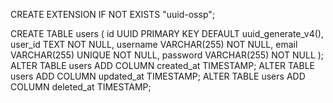 <!-- Create Extension UUID -->
CREATE EXTENSION IF NOT EXISTS "uuid-ossp";

<!-- Table users -->
CREATE TABLE users (
    id UUID PRIMARY KEY DEFAULT uuid_generate_v4(),
    user_id TEXT NOT NULL,
    username VARCHAR(255) NOT NULL,
    email VARCHAR(255) UNIQUE NOT NULL,
    password VARCHAR(255) NOT NULL
);
ALTER TABLE users ADD COLUMN created_at TIMESTAMP;
ALTER TABLE users ADD COLUMN updated_at TIMESTAMP;
ALTER TABLE users ADD COLUMN deleted_at TIMESTAMP;
